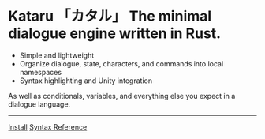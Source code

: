 # Kataru 「カタル」 The minimal dialogue engine written in Rust.
- Simple and lightweight
- Organize dialogue, state, characters, and commands into local namespaces
- Syntax highlighting and Unity integration
  
As well as conditionals, variables, and everything else you expect in a dialogue language.

---

<div class="special-btns">
<a href="#/installation.md">Install</a>
<a href="#/syntax.md">Syntax Reference</a>
</div>